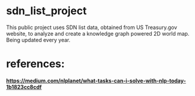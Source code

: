 # sdn_list_project
This public project uses SDN list data, obtained from US Treasury.gov website, to analyze and create a knowledge graph powered 2D world map. Being updated every year. 


# references:

#### https://medium.com/nlplanet/what-tasks-can-i-solve-with-nlp-today-1b1823cc8cdf
